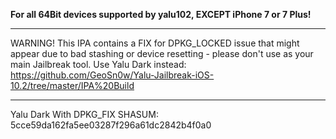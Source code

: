 <b> For all 64Bit devices supported by yalu102, EXCEPT iPhone 7 or 7 Plus! </b>

*****************************************
WARNING! This IPA contains a FIX for DPKG_LOCKED issue that might appear due to bad stashing or device resetting -
please don't use as your main Jailbreak tool. Use Yalu Dark instead: https://github.com/GeoSn0w/Yalu-Jailbreak-iOS-10.2/tree/master/IPA%20Build

*****************************************

Yalu Dark With DPKG_FIX SHASUM: 5cce59da162fa5ee03287f296a61dc2842b4f0a0 
